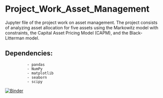# Project_Work_Asset_Management
Jupyter file of the project work on asset management. The project consists of analyzing asset allocation for five assets using the Markowitz model with constraints, the Capital Asset Pricing Model (CAPM), and the Black-Litterman model.
## Dependencies: 
              - pandas
              - NumPy
              - matplotlib
              - seaborn
              - scipy
[![Binder](https://mybinder.org/badge_logo.svg)](https://mybinder.org/v2/gh/Riccardo-Martelli/Project_Work_Asset_Management/HEAD)
